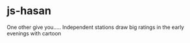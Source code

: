 # js-hasan
One other give you..... 
Independent stations draw big ratings in the early 
evenings with cartoon
